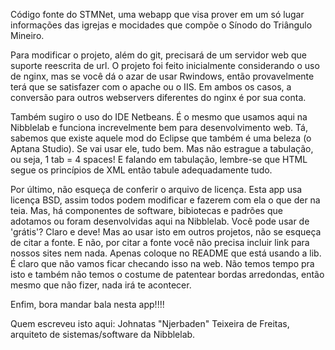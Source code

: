 Código fonte do STMNet, uma webapp que visa prover em um só lugar informações das igrejas
e mocidades que compõe o Sínodo do Triângulo Mineiro.

Para modificar o projeto, além do git, precisará de um servidor web que suporte reescrita de url. 
O projeto foi feito inicialmente considerando o uso de nginx, mas se você dá o azar de
usar Rwindows, então provavelmente terá que se satisfazer com o apache ou o IIS. Em ambos
os casos, a conversão para outros webservers diferentes do nginx é por sua conta.

Também sugiro o uso do IDE Netbeans. É o mesmo que usamos aqui na Nibblelab e funciona
increvelmente bem para desenvolvimento web. Tá, sabemos que existe aquele mod do Eclipse
que também é uma beleza (o Aptana Studio). Se vai usar ele, tudo bem. Mas não estrague
a tabulação, ou seja, 1 tab = 4 spaces! E falando em tabulação, lembre-se que HTML segue
os princípios de XML então tabule adequadamente tudo.

Por último, não esqueça de conferir o arquivo de licença. Esta app usa licença BSD, assim todos
podem modificar e fazerem com ela o que der na teia. Mas, há componentes de software, bibiotecas
e padrões que adotamos ou foram desenvolvidas aqui na Nibblelab. Você pode usar de 'grátis'? 
Claro e deve! Mas ao usar isto em outros projetos, não se esqueça de citar a fonte. E não, por citar
a fonte você não precisa incluir link para nossos sites nem nada. Apenas coloque no README que
está usando a lib. É claro que não vamos ficar checando isso na web. Não temos tempo pra
isto e também não temos o costume de patentear bordas arredondas, então mesmo que não fizer,
nada irá te acontecer.

Enfim, bora mandar bala nesta app!!!!

Quem escreveu isto aqui: Johnatas "Njerbaden" Teixeira de Freitas, arquiteto de sistemas/software da Nibblelab.
